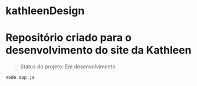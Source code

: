 # kathleenDesign
<h1>Repositório criado para o desenvolvimento do site da Kathleen</h1>

> Status do projeto: Em desenvolvimento

```
node app.js
```
